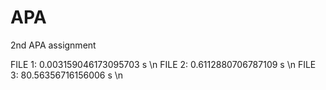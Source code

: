# APA
2nd APA assignment

FILE 1: 0.003159046173095703 s \n
FILE 2: 0.6112880706787109 s \n
FILE 3: 80.56356716156006 s \n
